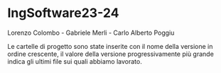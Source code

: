# IngSoftware23-24

Lorenzo Colombo - Gabriele Merli - Carlo Alberto Poggiu


Le cartelle di progetto sono state inserite con il nome della versione in ordine crescente, il valore della versione progressivamente più grande indica gli ultimi file sui quali abbiamo lavorato.

